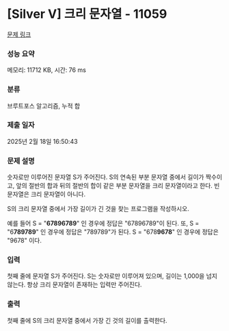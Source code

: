 # [Silver V] 크리 문자열 - 11059 

[문제 링크](https://www.acmicpc.net/problem/11059) 

### 성능 요약

메모리: 11712 KB, 시간: 76 ms

### 분류

브루트포스 알고리즘, 누적 합

### 제출 일자

2025년 2월 18일 16:50:43

### 문제 설명

<p>숫자로만 이루어진 문자열 S가 주어진다. S의 연속된 부분 문자열 중에서 길이가 짝수이고, 앞의 절반의 합과 뒤의 절반의 합이 같은 부분 문자열을 크리 문자열이라고 한다. 빈 문자열은 크리 문자열이 아니다.</p>

<p>S의 크리 문자열 중에서 가장 길이가 긴 것을 찾는 프로그램을 작성하시오.</p>

<p>예를 들어 S = "<strong>67896789</strong>" 인 경우에 정답은 "67896789"이 된다. 또, S = "6<strong>789789</strong>" 인 경우에 정답은 "789789"가 된다. S = "678<strong>9678</strong>" 인 경우에 정답은 "9678" 이다.</p>

### 입력 

 <p>첫째 줄에 문자열 S가 주어진다. S는 숫자로만 이루어져 있으며, 길이는 1,000을 넘지 않는다. 항상 크리 문자열이 존재하는 입력만 주어진다.</p>

### 출력 

 <p>첫째 줄에 S의 크리 문자열 중에서 가장 긴 것의 길이를 출력한다.</p>

